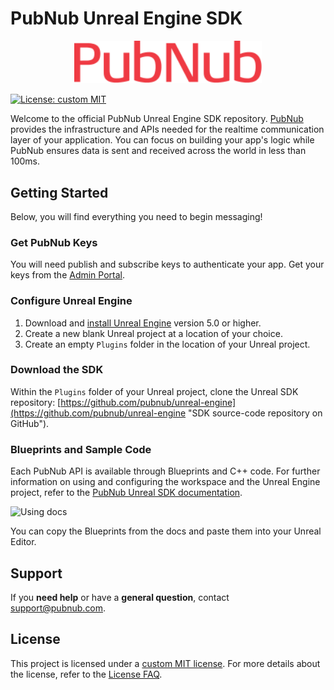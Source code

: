 # PubNub Unreal Engine SDK

<p align="center">
  <img src="https://raw.githubusercontent.com/pubnub/rust/master/logo.svg" alt="PubNub" width="300"/>
</p>

[![License: custom MIT](https://img.shields.io/badge/License-MIT-yellow.svg)](https://github.com/pubnub/rust/LICENSE)

Welcome to the official PubNub Unreal Engine SDK repository. [PubNub](https://www.pubnub.com/) provides the infrastructure and APIs needed for the realtime communication layer of your application. You can focus on building your app's logic while PubNub ensures data is sent and received across the world in less than 100ms.

## Getting Started

Below, you will find everything you need to begin messaging!

### Get PubNub Keys

You will need publish and subscribe keys to authenticate your app. Get your keys from the [Admin Portal](https://dashboard.pubnub.com/login).

### Configure Unreal Engine

1. Download and [install Unreal Engine](https://dev.epicgames.com/documentation/pl-pl/unreal-engine/installing-unreal-engine) version 5.0 or higher.
2. Create a new blank Unreal project at a location of your choice.
3. Create an empty `Plugins` folder in the location of your Unreal project.

### Download the SDK

Within the `Plugins` folder of your Unreal project, clone the Unreal SDK repository: [https://github.com/pubnub/unreal-engine](https://github.com/pubnub/unreal-engine "SDK source-code repository on GitHub").

### Blueprints and Sample Code

Each PubNub API is available through Blueprints and C++ code. For further information on using and configuring the workspace and the Unreal Engine project, refer to the [PubNub Unreal SDK documentation](https://www.pubnub.com/docs/sdks/unreal).

![Using docs](readme_content/using_docs.gif)

You can copy the Blueprints from the docs and paste them into your Unreal Editor.

## Support

If you **need help** or have a **general question**, contact [support@pubnub.com](mailto:support@pubnub.com).

## License

This project is licensed under a [custom MIT license](https://github.com/pubnub/unreal/blob/master/LICENSE). For more details about the license, refer to the [License FAQ](https://www.pubnub.com/docs/sdks/license-faq).
